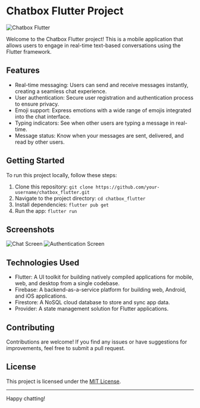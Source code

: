 # Chatbox Flutter Project

![Chatbox Flutter](screenshot.png)

Welcome to the Chatbox Flutter project! This is a mobile application that allows users to engage in real-time text-based conversations using the Flutter framework.

## Features

- Real-time messaging: Users can send and receive messages instantly, creating a seamless chat experience.
- User authentication: Secure user registration and authentication process to ensure privacy.
- Emoji support: Express emotions with a wide range of emojis integrated into the chat interface.
- Typing indicators: See when other users are typing a message in real-time.
- Message status: Know when your messages are sent, delivered, and read by other users.

## Getting Started

To run this project locally, follow these steps:

1. Clone this repository: `git clone https://github.com/your-username/chatbox_flutter.git`
2. Navigate to the project directory: `cd chatbox_flutter`
3. Install dependencies: `flutter pub get`
4. Run the app: `flutter run`

## Screenshots

![Chat Screen](screenshots/chat_screen.png)
![Authentication Screen](screenshots/auth_screen.png)

## Technologies Used

- Flutter: A UI toolkit for building natively compiled applications for mobile, web, and desktop from a single codebase.
- Firebase: A backend-as-a-service platform for building web, Android, and iOS applications.
- Firestore: A NoSQL cloud database to store and sync app data.
- Provider: A state management solution for Flutter applications.

## Contributing

Contributions are welcome! If you find any issues or have suggestions for improvements, feel free to submit a pull request.

## License

This project is licensed under the [MIT License](LICENSE).

---

Happy chatting!
